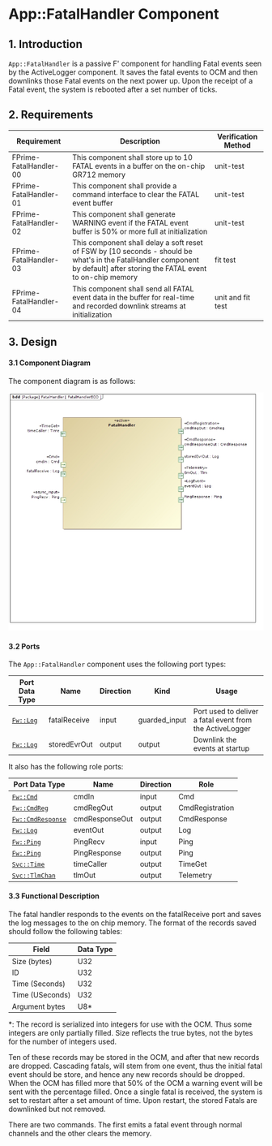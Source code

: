 App::FatalHandler Component
===

## 1. Introduction

`App::FatalHandler` is a passive F' component for handling Fatal events seen by the ActiveLogger component.  It saves the fatal events to OCM and then downlinks those 
Fatal events on the next power up. Upon the receipt of a Fatal event, the system is rebooted after a set number of ticks.

## 2. Requirements

Requirement | Description | Verification Method |
----------- | ----------- | -------------------
FPrime-FatalHandler-00 | This component shall store up to 10 FATAL events in a buffer on the on-chip GR712 memory | unit-test |
FPrime-FatalHandler-01 | This component shall provide a command interface to clear the FATAL event buffer | unit-test |
FPrime-FatalHandler-02 | This component shall generate WARNING event if the FATAL event buffer is 50% or more full at initialization | unit-test |
FPrime-FatalHandler-03 | This component shall delay a soft reset of FSW by [10 seconds - should be what's in the FatalHandler component by default] after storing the FATAL event to on-chip memory | fit test |
FPrime-FatalHandler-04 | This component shall send all FATAL event data in the buffer for real-time and recorded downlink streams at initialization | unit and fit test |

## 3. Design

#### 3.1 Component Diagram

The component diagram is as follows:

![`App::FatalHandler` Diagram](img/FatalHandlerBDD.jpg "App::FatalHandler")

#### 3.2 Ports

The `App::FatalHandler` component uses the following port types:

| Port Data Type                                         | Name              | Direction | Kind          | Usage                                                    |
|--------------------------------------------------------|-------------------|-----------|---------------|----------------------------------------------------------|
| [`Fw::Log`](../../../../Fw/Log/docs/sdd.md)            | fatalReceive      | input     | guarded_input | Port used to deliver a fatal event from the ActiveLogger |
| [`Fw::Log`](../../../../Fw/Log/docs/sdd.md)            | storedEvrOut      | output    | output        | Downlink the events at startup |

It also has the following role ports:

| Port Data Type                                        | Name           | Direction | Role            |
|-------------------------------------------------------|----------------|-----------|-----------------|
| [`Fw::Cmd`](../../../../Fw/Cmd/docs/sdd.md)           | cmdIn          | input     | Cmd             |
| [`Fw::CmdReg`](../../../../Fw/Cmd/docs/sdd.md)        | cmdRegOut      | output    | CmdRegistration |
| [`Fw::CmdResponse`](../../../../Fw/Cmd/docs/sdd.md)   | cmdResponseOut | output    | CmdResponse     |
| [`Fw::Log`](../../../../Fw/Log/docs/sdd.md)           | eventOut       | output    | Log             |
| [`Fw::Ping`](../../../../Svc/Ping/docs/sdd.md)        | PingRecv       | input     | Ping            |
| [`Fw::Ping`](../../../../Svc/Ping/docs/sdd.md)        | PingResponse   | output    | Ping            |
| [`Svc::Time`](../../../../Svc/SphinxTime/docs/sdd.md) | timeCaller     | output    | TimeGet         |
| [`Svc::TlmChan`](../../../../Svc/TlmChan/docs/sdd.md) | tlmOut         | output    | Telemetry       |

#### 3.3 Functional Description

The fatal handler responds to the events on the fatalReceive port and saves the log messages to the on chip memory. The format of the records saved should follow the following tables:

| Field     | Data Type |
|-----------------|-----|
| Size (bytes)    | U32 |
| ID              | U32 |
| Time (Seconds)  | U32 |
| Time (USeconds) | U32 |
| Argument bytes  | U8* |

*: The record is serialized into integers for use with the OCM. Thus some integers are only partially filled. Size reflects the true bytes, not the bytes for the number of integers used.

Ten of these records may be stored in the OCM, and after that new records are dropped. Cascading fatals, will stem from one event, thus the initial fatal event should be store, and hence any new
records should be dropped.  When the OCM has filled more that 50% of the OCM a warning event will be sent with the percentage filled. Once a single fatal is received, the system is set to restart 
after a set amount of time. Upon restart, the stored Fatals are downlinked but not removed.

There are two commands. The first emits a fatal event through normal channels and the other clears the memory.
